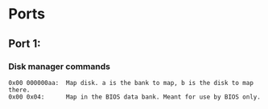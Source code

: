 # Ports

## Port 1:

### Disk manager commands
	0x00 000000aa:	Map disk. a is the bank to map, b is the disk to map there.
	0x00 0x04:		Map in the BIOS data bank. Meant for use by BIOS only.
